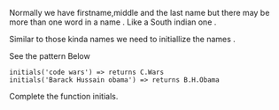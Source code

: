 Normally we have firstname,middle and the last name but there may be more than one word in a name . Like a South indian one .

Similar to those kinda names we need to initiallize the names .

See the pattern Below

    initials('code wars') => returns C.Wars 
    initials('Barack Hussain obama') => returns B.H.Obama 

Complete the function initials.
